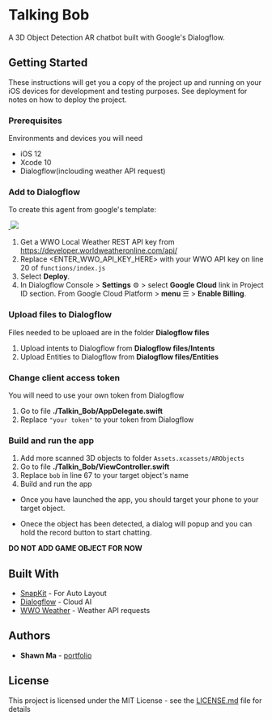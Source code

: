 # Talking Bob

A 3D Object Detection AR chatbot built with Google's Dialogflow.

## Getting Started

These instructions will get you a copy of the project up and running on your iOS devices for development and testing purposes. See deployment for notes on how to deploy the project.

### Prerequisites

Environments and devices you will need

*  iOS 12
*  Xcode 10
*  Dialogflow(inclouding weather API request)

### Add to Dialogflow
To create this agent from google's template:

<a href="https://console.dialogflow.com/api-client/oneclick?templateUrl=https://oneclickgithub.appspot.com/dialogflow/fulfillment-weather-nodejs&agentName=WeatherSample" target="blank">
  <img src="https://dialogflow.com/images/deploy.png">
</a>

1. Get a WWO Local Weather REST API key from https://developer.worldweatheronline.com/api/
2. Replace <ENTER_WWO_API_KEY_HERE> with your WWO API key on line 20 of `functions/index.js`
3. Select **Deploy**.
4. In Dialogflow Console > **Settings** ⚙ > select **Google Cloud** link in Project ID section. From Google Cloud Platform > **menu** ☰ > **Enable Billing**.


### Upload files to Dialogflow

Files needed to be uploaed are in the folder **Dialogflow files**

1. Upload intents to Dialogflow from **Dialogflow files/Intents**
2. Upload Entities to Dialogflow from **Dialogflow files/Entities**


### Change client access token

You will need to use your own token from Dialogflow

1. Go to file **./Talkin_Bob/AppDelegate.swift**
2. Replace `"your token"` to your token from Dialogflow


### Build and run the app

1. Add more scanned 3D objects to folder `Assets.xcassets/ARObjects`
2. Go to file **./Talkin_Bob/ViewController.swift**
3. Replace `bob` in line 67 to your target object's name
4. Build and run the app

* Once you have launched the app, you should target your phone to your target object.

* Onece the object has been detected, a dialog will popup and you can hold the record button to start chatting.


**DO NOT ADD GAME OBJECT FOR NOW**

## Built With

* [SnapKit](http://snapkit.io) - For Auto Layout 
* [Dialogflow](https://dialogflow.com) - Cloud AI
* [WWO Weather](worldweatheronline.com) - Weather API requests

## Authors

* **Shawn Ma**  - [portfolio](https://xiaoma.space)

## License

This project is licensed under the MIT License - see the [LICENSE.md](LICENSE.md) file for details
